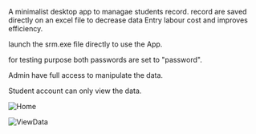 A minimalist desktop app to managae students record. record are saved directly on an excel file to decrease data Entry labour cost and improves efficiency.

launch the srm.exe file directly to use the App.

for testing purpose both passwords are set to "password".

Admin have full access to manipulate the data.

Student account can only view the data.

![Home](https://github.com/Shiripandey/students_records/assets/93874146/c8ce4fb4-acdc-4c98-9595-b13e28926393)



![ViewData](https://github.com/Shiripandey/students_records/assets/93874146/32b85fce-eaa1-4f6c-b9cd-1df9ce58cb37)

